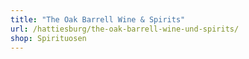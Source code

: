```yaml
---
title: "The Oak Barrell Wine & Spirits"
url: /hattiesburg/the-oak-barrell-wine-und-spirits/
shop: Spirituosen
---
```

